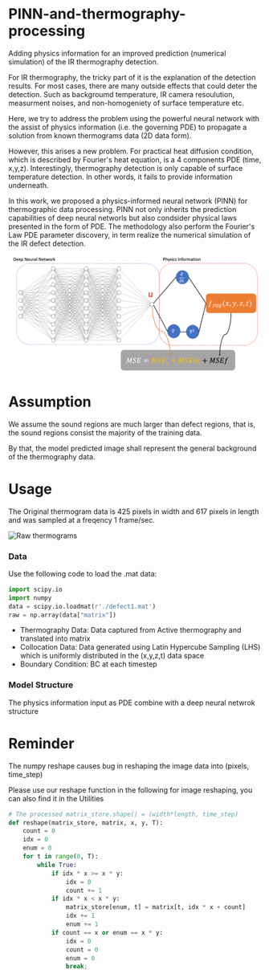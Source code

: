 # PINN-and-thermography-processing
Adding physics information for an improved prediction (numerical simulation) of the IR thermography detection. 

For IR thermography, the tricky part of it is the explanation of the detection results. For most cases, there are many outside effects that could deter the detection. 
Such as backgroumd temperature, IR camera resoulution, measurment noises, and non-homogeniety of surface temperature etc. 

Here, we try to address the problem using the powerful neural network with the assist of physics information (i.e. the governing PDE) to propagate a solution from known thermograms data (2D data form). 

However, this arises a new problem. 
For practical heat diffusion condition, which is described by Fourier's heat equation, is a 4 components PDE (time, x,y,z). 
Interestingly, thermography detection is only capable of surface temperature detection. In other words, it fails to provide information underneath.  

In this work, we proposed a physics-informed neural network (PINN) for thermographic data processing.
PINN not only inherits the prediction capabilities of deep neural networls but also condsider physical laws presented in the form of PDE. 
The methodology also perform the Fourier's Law PDE parameter discovery, in term realize the numerical simulation of the IR defect detection. 


![Project Scheme](https://github.com/dalenhsiao/PINN-and-thermography-processing/blob/main/Doc/project%20scheme.png)


# Assumption 
We assume the sound regions are much larger than defect regions, that is, the sound regions consist the majority of the training data. 

By that, the model predicted image shall represent the general background of the thermography data.  



# Usage
The Original thermogram data is 425 pixels in width and 617 pixels in length and was sampled at a freqency 1 frame/sec.

![Raw thermograms](https://github.com/dalenhsiao/PINN-and-thermography-processing/blob/main/Doc/Raw_thermograms.gif)
### Data
Use the following code to load the .mat data:
```python
import scipy.io
import numpy
data = scipy.io.loadmat(r'./defect1.mat')
raw = np.array(data["matrix"])
```
- Thermography Data: Data captured from Active thermography and translated into matrix
- Collocation Data: Data generated using Latin Hypercube Sampling (LHS) which is uniformly distributed in the (x,y,z,t) data space
- Boundary Condition: BC at each timestep

### Model Structure
The physics information input as PDE combine with a deep neural netwrok structure




# Reminder
The numpy reshape causes bug in reshaping the image data into (pixels, time_step)

Please use our reshape function in the following for image reshaping, you can also find it in the Utilities
```python
# The processed matrix_store.shape() = (width*length, time_step)
def reshape(matrix_store, matrix, x, y, T):
    count = 0
    idx = 0
    enum = 0
    for t in range(0, T):
        while True:
            if idx * x >= x * y:
                idx = 0
                count += 1
            if idx * x < x * y:
                matrix_store[enum, t] = matrix[t, idx * x + count]
                idx += 1
                enum += 1
            if count == x or enum == x * y:
                idx = 0
                count = 0
                enum = 0
                break;
```
